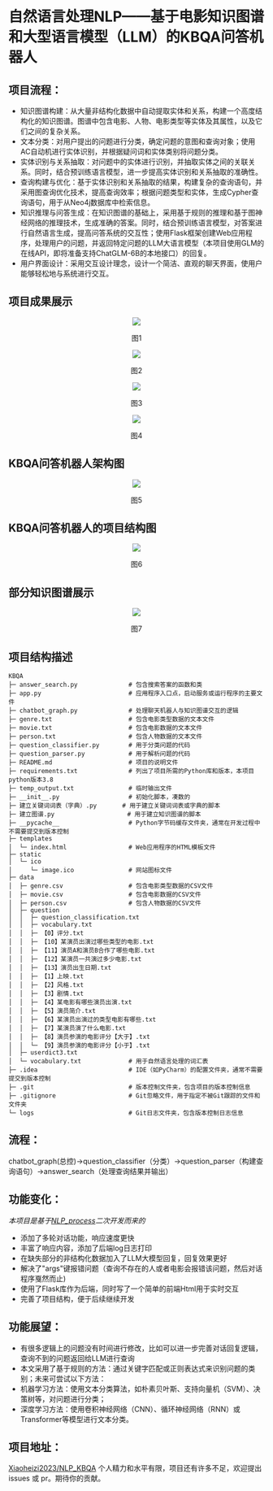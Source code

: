 # 自然语言处理NLP——基于电影知识图谱和大型语言模型（LLM）的KBQA问答机器人

## 项目流程：
- 知识图谱构建：从大量非结构化数据中自动提取实体和关系，构建一个高度结构化的知识图谱。图谱中包含电影、人物、电影类型等实体及其属性，以及它们之间的复杂关系。
- 文本分类：对用户提出的问题进行分类，确定问题的意图和查询对象；使用AC自动机进行实体识别，并根据疑问词和实体类别将问题分类。
- 实体识别与关系抽取：对问题中的实体进行识别，并抽取实体之间的关联关系。同时，结合预训练语言模型，进一步提高实体识别和关系抽取的准确性。
- 查询构建与优化：基于实体识别和关系抽取的结果，构建复杂的查询语句，并采用图查询优化技术，提高查询效率；根据问题类型和实体，生成Cypher查询语句，用于从Neo4j数据库中检索信息。
- 知识推理与问答生成：在知识图谱的基础上，采用基于规则的推理和基于图神经网络的推理技术，生成准确的答案。同时，结合预训练语言模型，对答案进行自然语言生成，提高问答系统的交互性；使用Flask框架创建Web应用程序，处理用户的问题，并返回特定问题的LLM大语言模型（本项目使用GLM的在线API，即将准备支持ChatGLM-6B的本地接口）的回复。
- 用户界面设计：采用交互设计理念，设计一个简洁、直观的聊天界面，使用户能够轻松地与系统进行交互。

## 项目成果展示

<div align=center><img  src="https://github.com/Xiaoheizi2023/NLP_KBQA/blob/master/images/成果展示图1.png"/></div>
<p align="center">图1</p>

<div align=center><img  src="https://github.com/Xiaoheizi2023/NLP_KBQA/blob/master/images/成果展示图2.png"/></div>
<p align="center">图2</p>

<div align=center><img  src="https://github.com/Xiaoheizi2023/NLP_KBQA/blob/master/images/成果展示图3.png"/></div>
<p align="center">图3</p>

<div align=center><img  src="https://github.com/Xiaoheizi2023/NLP_KBQA/blob/master/images/成果展示图4.png"/></div>
<p align="center">图4</p>

## KBQA问答机器人架构图

<div align=center><img  src="https://github.com/Xiaoheizi2023/NLP_KBQA/blob/master/images/KBQA问答机器人架构图.png"/></div>
<p align="center">图5</p>

## KBQA问答机器人的项目结构图

<div align=center><img  src="https://github.com/Xiaoheizi2023/NLP_KBQA/blob/master/images/KBQA问答机器人的项目结构图.png"/></div>
<p align="center">图6</p>

## 部分知识图谱展示

<div align=center><img  src="https://github.com/Xiaoheizi2023/NLP_KBQA/blob/master/images/部分知识图谱展示图.png"/></div>
<p align="center">图7</p>

## 项目结构描述

```
KBQA
├─ answer_search.py              # 包含搜索答案的函数和类
├─ app.py                        # 应用程序入口点，启动服务或运行程序的主要文件
├─ chatbot_graph.py              # 处理聊天机器人与知识图谱交互的逻辑
├─ genre.txt                     # 包含电影类型数据的文本文件
├─ movie.txt                     # 包含电影数据的文本文件
├─ person.txt                    # 包含人物数据的文本文件
├─ question_classifier.py        # 用于分类问题的代码
├─ question_parser.py            # 用于解析问题的代码
├─ README.md                     # 项目的说明文件
├─ requirements.txt              # 列出了项目所需的Python库和版本，本项目python版本3.8
├─ temp_output.txt               # 临时输出文件
├─ __init__.py                   # 初始化脚本，凑数的
├─ 建立关键词词表（字典）.py       # 用于建立关键词词表或字典的脚本
├─ 建立图谱.py                    # 用于建立知识图谱的脚本
├─ __pycache__                   # Python字节码缓存文件夹，通常在开发过程中不需要提交到版本控制
├─ templates
│  └─ index.html                 # Web应用程序的HTML模板文件
├─ static
│  └─ ico
│     └─ image.ico               # 网站图标文件
├─ data
│  ├─ genre.csv                  # 包含电影类型数据的CSV文件
│  ├─ movie.csv                  # 包含电影数据的CSV文件
│  ├─ person.csv                 # 包含人物数据的CSV文件
│  ├─ question
│  │  ├─ question_classification.txt
│  │  ├─ vocabulary.txt
│  │  ├─ 【0】评分.txt
│  │  ├─ 【10】某演员出演过哪些类型的电影.txt
│  │  ├─ 【11】演员A和演员B合作了哪些电影.txt
│  │  ├─ 【12】某演员一共演过多少电影.txt
│  │  ├─ 【13】演员出生日期.txt
│  │  ├─ 【1】上映.txt
│  │  ├─ 【2】风格.txt
│  │  ├─ 【3】剧情.txt
│  │  ├─ 【4】某电影有哪些演员出演.txt
│  │  ├─ 【5】演员简介.txt
│  │  ├─ 【6】某演员出演过的类型电影有哪些.txt
│  │  ├─ 【7】某演员演了什么电影.txt
│  │  ├─ 【8】演员参演的电影评分【大于】.txt
│  │  └─ 【9】演员参演的电影评分【小于】.txt
│  ├─ userdict3.txt
│  └─ vocabulary.txt             # 用于自然语言处理的词汇表
├─ .idea                         # IDE（如PyCharm）的配置文件夹，通常不需要提交到版本控制
├─ .git                          # 版本控制文件夹，包含项目的版本控制信息
├─ .gitignore                    # Git忽略文件，用于指定不被Git跟踪的文件和文件夹
└─ logs                          # Git日志文件夹，包含版本控制日志信息
```

## 流程：
chatbot_graph(总控)->question_classifier（分类）->question_parser（构建查询语句）->answer_search（处理查询结果并输出）

## 功能变化：
_本项目是基于[NLP_process](https://github.com/renhongjie/NLP_process)二次开发而来的_
- 添加了多轮对话功能，响应速度更快
- 丰富了响应内容，添加了后端log日志打印
- 在缺失部分的非结构化数据加入了LLM大模型回复，回复效果更好
- 解决了"args"键报错问题（查询不存在的人或者电影会报错该问题，然后对话程序戛然而止)
- 使用了Flask库作为后端，同时写了一个简单的前端Html用于实时交互
- 完善了项目结构，便于后续继续开发

## 功能展望：
- 有很多逻辑上的问题没有时间进行修改，比如可以进一步完善对话回复逻辑，查询不到的问题返回给LLM进行查询
- 本文采用了基于规则的方法：通过关键字匹配或正则表达式来识别问题的类别；未来可尝试以下方法：
- 机器学习方法：使用文本分类算法，如朴素贝叶斯、支持向量机（SVM）、决策树等，对问题进行分类；
- 深度学习方法：使用卷积神经网络（CNN）、循环神经网络（RNN）或Transformer等模型进行文本分类。

## 项目地址：
[Xiaoheizi2023/NLP_KBQA](https://github.com/Xiaoheizi2023/NLP_KBQA)
个人精力和水平有限，项目还有许多不足，欢迎提出 issues 或 pr。期待你的贡献。
